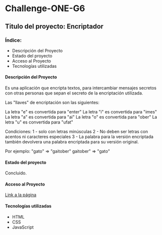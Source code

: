 # Challenge-ONE-G6

## Titulo del proyecto: Encriptador 

### Índice:
* Descripción del Proyecto
* Estado del proyecto
* Acceso al Proyecto
* Tecnologías utilizadas

#### Descripción del Proyecto
Es una aplicación que encripta textos, para intercambiar mensajes secretos con otras personas que sepan el secreto de la encriptación utilizada.

Las "llaves" de encriptación son las siguientes:

La letra "e" es convertida para "enter"
La letra "i" es convertida para "imes"
La letra "a" es convertida para "ai"
La letra "o" es convertida para "ober"
La letra "u" es convertida para "ufat"

Condiciones:
1 - solo con letras minúsculas
2 - No deben ser letras con acentos ni caracteres especiales
3 - La palabra para la versión encriptada también devolvera una palabra encriptada para su versión original.

Por ejemplo:
"gato" => "gaitober"
gaitober" => "gato"

#### Estado del proyecto
Concluido.

#### Acceso al Proyecto
[Link a la página](https://soyjuano.github.io/Encriptador/)

#### Tecnologías utilizadas
* HTML
* CSS
* JavaScript


